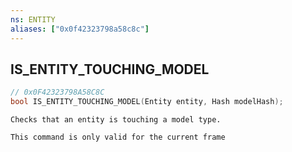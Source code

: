 ```yaml
---
ns: ENTITY
aliases: ["0x0f42323798a58c8c"]
---
```

## IS_ENTITY_TOUCHING_MODEL

```c
// 0x0F42323798A58C8C
bool IS_ENTITY_TOUCHING_MODEL(Entity entity, Hash modelHash);
```

```
Checks that an entity is touching a model type.

This command is only valid for the current frame
```
